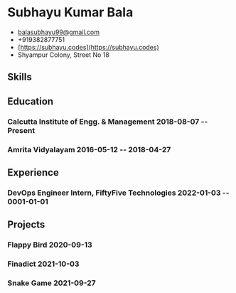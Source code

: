 # Subhayu Kumar Bala

- <balasubhayu99@gmail.com>
- +919382877751
- [https://subhayu.codes](https://subhayu.codes)
- Shyampur Colony, Street No 18


## Skills


## Education

### <span>Calcutta Institute of Engg. & Management</span> <span>2018-08-07 -- Present</span>


### <span>Amrita Vidyalayam</span> <span>2016-05-12 -- 2018-04-27</span>



## Experience

### <span>DevOps Engineer Intern, FiftyFive Technologies</span> <span>2022-01-03 -- 0001-01-01</span>



## Projects

### <span>Flappy Bird</span> <span>2020-09-13</span>


### <span>Finadict</span> <span>2021-10-03</span>


### <span>Snake Game</span> <span>2021-09-27</span>


